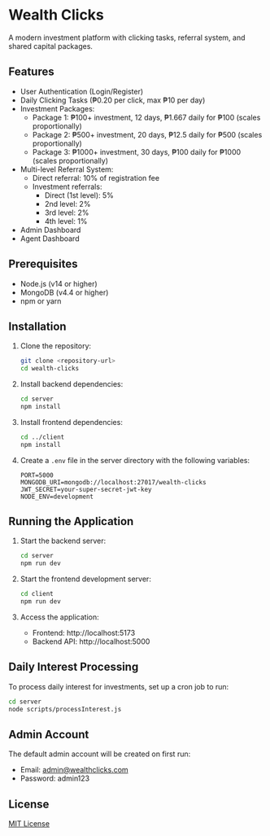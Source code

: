 # Wealth Clicks

A modern investment platform with clicking tasks, referral system, and shared capital packages.

## Features

- User Authentication (Login/Register)
- Daily Clicking Tasks (₱0.20 per click, max ₱10 per day)
- Investment Packages:
  - Package 1: ₱100+ investment, 12 days, ₱1.667 daily for ₱100 (scales proportionally)
  - Package 2: ₱500+ investment, 20 days, ₱12.5 daily for ₱500 (scales proportionally)
  - Package 3: ₱1000+ investment, 30 days, ₱100 daily for ₱1000 (scales proportionally)
- Multi-level Referral System:
  - Direct referral: 10% of registration fee
  - Investment referrals:
    - Direct (1st level): 5%
    - 2nd level: 2%
    - 3rd level: 2%
    - 4th level: 1%
- Admin Dashboard
- Agent Dashboard

## Prerequisites

- Node.js (v14 or higher)
- MongoDB (v4.4 or higher)
- npm or yarn

## Installation

1. Clone the repository:
   ```bash
   git clone <repository-url>
   cd wealth-clicks
   ```

2. Install backend dependencies:
   ```bash
   cd server
   npm install
   ```

3. Install frontend dependencies:
   ```bash
   cd ../client
   npm install
   ```

4. Create a `.env` file in the server directory with the following variables:
   ```
   PORT=5000
   MONGODB_URI=mongodb://localhost:27017/wealth-clicks
   JWT_SECRET=your-super-secret-jwt-key
   NODE_ENV=development
   ```

## Running the Application

1. Start the backend server:
   ```bash
   cd server
   npm run dev
   ```

2. Start the frontend development server:
   ```bash
   cd client
   npm run dev
   ```

3. Access the application:
   - Frontend: http://localhost:5173
   - Backend API: http://localhost:5000

## Daily Interest Processing

To process daily interest for investments, set up a cron job to run:
```bash
cd server
node scripts/processInterest.js
```

## Admin Account

The default admin account will be created on first run:
- Email: admin@wealthclicks.com
- Password: admin123

## License

[MIT License](LICENSE) 